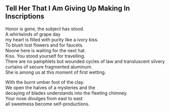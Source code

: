 Tell Her That I Am Giving Up Making In Inscriptions
---------------------------------------------------
Honor is gone, the subject has stood.  
A whirlwinds of grape day  
my heart is filled with purity like a ivory kiss.  
To blush lost flowers and for faucets.  
Noone here is waiting for the next hat.  
Kiss. You stood yourself for travelling.  
There are no pamphlets but wounded cycles of law and transluscent silvery  
curtains of secure fragmented aluminum.  
She is among us at this moment of first wetting.  
  
With the burnt umber foot of the clay.  
We open the halves of a mysteries and the  
decaying of blades understands into the fleeting chimney.  
Your nose divulges from east to east  
all sweetness become self-productions.  
